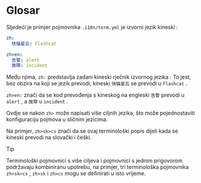 # Glosar

Sljedeći je primjer pojmovnika `.i18n/term.yml` je izvorni jezik kineski :

```yml
zh:
  快猫星云: Flashcat

zh>en:
  告警: alert
  故障: incident
```

Među njima, `zh:` predstavlja zadani kineski rječnik izvornog jezika : To jest, bez obzira na koji se jezik prevodi, kineski `快猫星云` se prevodi u `Flashcat` .

`zh>en:` znači da se kod prevođenja s kineskog na engleski `告警` prevodi u `alert` , a `故障` u `incident` .

Ovdje se nakon `zh>` može napisati više ciljnih jezika, što može pojednostaviti konfiguraciju pojmova u sličnim jezicima.

Na primjer, `zh>sk>cs` znači da se ovaj terminološki popis dijeli kada se kineski prevodi na slovački i češki.

> [!TIP]
> Terminološki pojmovnici s više ciljeva i pojmovnici s jednim prigovorom podržavaju kombiniranu upotrebu, na primjer, tri terminološka pojmovnika `zh>sk>cs` , `zh>sk` i `zh>cs` mogu se definirati u isto vrijeme.